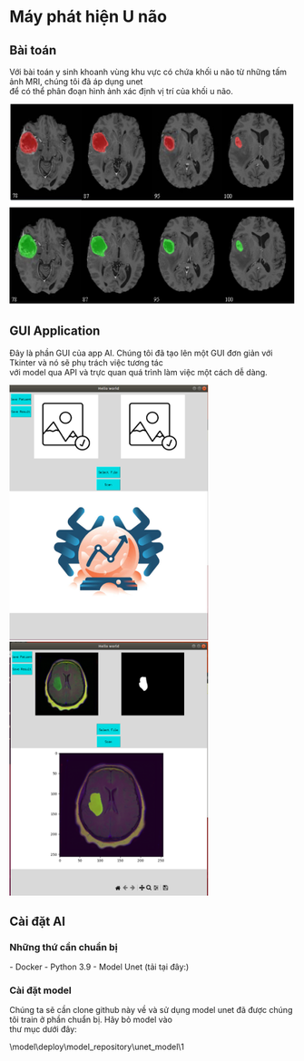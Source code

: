 <h1>Máy phát hiện U não</h1>
<h2>Bài toán</h2>
<p>Với bài toán y sinh khoanh vùng khu vực có chứa khối u não từ những tấm ảnh MRI, chúng tôi đã áp dụng unet </br>
    để có thể phân đoạn hình ảnh xác định vị trí của khối u não.</p>
<div>
    <img src="assets/demo.png" alt="" width="600">
</div>
<h2>GUI Application</h2>
<div>
    <p>Đây là phần GUI của app AI. Chúng tôi đã tạo lên một GUI đơn giản với Tkinter và nó sẽ phụ trách việc tương tác </br>
        với model qua API và trực quan quá trình làm việc một cách dễ dàng.</p>
    <img src="assets/image.png" alt="" width="350">
    <img src="assets/image-1.png" alt="" width="350">
</div>
<h2>Cài đặt AI</h2>
<h3>Những thứ cần chuẩn bị</h3>
<p>
    - Docker 
    - Python 3.9 
    - Model Unet (tải tại đây:)
</p>
<h3>Cài đặt model</h3>
<p>Chúng ta sẽ cần clone github này về và sử dụng model unet đã được chúng tôi train ở phần chuẩn bị. Hãy bỏ model vào </br>
    thư mục dưới đây: 
</p>
<command type="command">\model\deploy\model_repository\unet_model\1</command>

